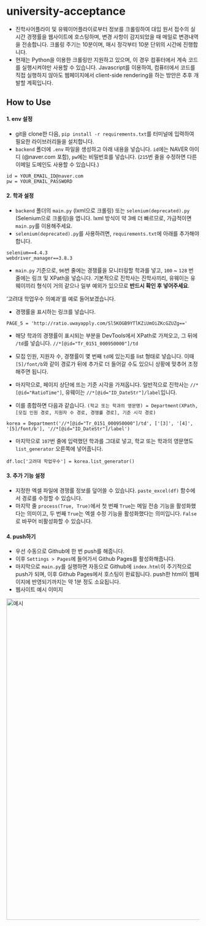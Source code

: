 # university-acceptance
* 진학사어플라이 및 유웨이어플라이로부터 정보를 크롤링하여 대입 원서 접수의 실시간 경쟁률을 웹사이트에 호스팅하며, 변경 사항이 감지되었을 때 메일로 변경내역을 전송합니다. 크롤링 주기는 10분이며, 매시 정각부터 10분 단위의 시간에 진행합니다.
* 현재는 Python을 이용한 크롤링만 지원하고 있으며, 이 경우 컴퓨터에서 계속 코드를 실행시켜야만 사용할 수 있습니다. Javascript를 이용하여, 컴퓨터에서 코드를 직접 실행하지 않아도 웹페이지에서 client-side rendering을 하는 방안은 추후 개발할 계획입니다.


## How to Use
#### 1. env 설정
* git을 clone한 다음, `pip install -r requirements.txt`를 터미널에 입력하여 필요한 라이브러리들을 설치합니다.
* `backend` 폴더에 `.env` 파일을 생성하고 아래 내용을 넣습니다. `id`에는 NAVER 아이디 (@naver.com 포함), `pw`에는 비밀번호를 넣습니다. (`215`번 줄을 수정하면 다른 이메일 도메인도 사용할 수 있습니다.)
```
id = YOUR_EMAIL_ID@naver.com
pw = YOUR_EMAIL_PASSWORD
```

#### 2. 학과 설정
* `backend` 폴더의 `main.py` (lxml으로 크롤링) 또는 `selenium(deprecated).py` (Selenium으로 크롤링)을 엽니다. lxml 방식이 약 3배 더 빠르므로, 가급적이면 `main.py`를 이용해주세요.
* `selenium(deprecated).py`를 사용하려면, `requirements.txt`에 아래를 추가해야 합니다.
```
selenium==4.4.3
webdriver_manager==3.8.3
```
* `main.py` 기준으로, `96`번 줄에는 경쟁률을 모니터링할 학과를 넣고,  `100` ~ `128` 번 줄에는 링크 및 XPath을 넣습니다. 기본적으로 진학사는 진학사끼리, 유웨이는 유웨이끼리 형식이 거의 같으나 일부 예외가 있으므로 **반드시 확인 후 넣어주세요**.

‘고려대 학업우수 의예과’를 예로 들어보겠습니다.
* 경쟁률을 표시하는 링크를 넣습니다.
```
PAGE_5 = 'http://ratio.uwayapply.com/Sl5KOGB9YTlKZiUmOiZKcGZUZg=='
```

* 해당 학과의 경쟁률이 표시되는 부분을 DevTools에서 XPath로 가져오고, 그 뒤에 `/td`를 넣습니다. `//*[@id="Tr_0151_000950000"]/td`

* 모집 인원, 지원자 수, 경쟁률이 몇 번째 `td`에 있는지를 list 형태로 넣습니다. 이때  `[5]/font/b`와 같이 경로가 뒤에 추가로 더 들어갈 수도 있으니 상황에 맞추어 조정해주면 됩니다.

* 마지막으로, 페이지 상단에 뜨는 기준 시각을 가져옵니다. 일반적으로 진학사는 `//*[@id="RatioTime"]`, 유웨이는 `//*[@id="ID_DateStr"]/label`입니다.

* 이를 종합하면 다음과 같습니다. `(학교 또는 학과의 영문명) = Department(XPath, [모집 인원 경로, 지원자 수 경로, 경쟁률 경로], 기준 시각 경로)`
```
korea = Department('//*[@id="Tr_0151_000950000"]/td', ['[3]', '[4]', '[5]/font/b'], '//*[@id="ID_DateStr"]/label')
```

* 마지막으로 `107`번 줄에 입력했던 학과를 그대로 넣고, 학교 또는 학과의 영문명도 `list_generator` 오른쪽에 넣어줍니다.
```
df.loc['고려대 학업우수'] = korea.list_generator()
```

#### 3. 추가 기능 설정
* 지정한 엑셀 파일에 경쟁률 정보를 덮어쓸 수 있습니다. `paste_excel(df)` 함수에서 경로를 수정할 수 있습니다.
* 마지막 줄 `process(True, True)`에서 첫 번째 `True`는 메일 전송 기능을 활성화했다는 의미이고, 두 번째 `True`는 엑셀 수정 기능을 활성화했다는 의미입니다. `False`로 바꾸어 비활성화할 수 있습니다.

#### 4. push하기
* 우선 수동으로 Github에 한 번 push를 해줍니다.
* 이후  `Settings > Pages`에 들어가서 Github Pages를
활성화해줍니다.
* 마지막으로  `main.py`를 실행하면 자동으로 Github에 `index.html`이 주기적으로 push가 되며, 이후 Github Pages에서 호스팅이 완료됩니다. push한 html이 웹페이지에 반영되기까지는 약 1분 정도 소요됩니다.
* 웹사이트 예시 이미지
<img width="838" alt="예시" src="https://user-images.githubusercontent.com/104193215/190553223-42dd7ce5-1d97-4dbf-a426-3d3e41c43710.png">

